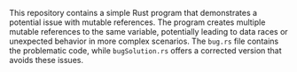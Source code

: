 This repository contains a simple Rust program that demonstrates a potential issue with mutable references. The program creates multiple mutable references to the same variable, potentially leading to data races or unexpected behavior in more complex scenarios.  The `bug.rs` file contains the problematic code, while `bugSolution.rs` offers a corrected version that avoids these issues.